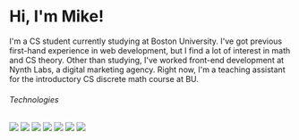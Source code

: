 <h1> Hi, I'm Mike! </h1>

<p> I'm a CS student currently studying at Boston University. I've got previous first-hand experience in web development, but I find a lot of interest in math and CS theory. 
Other than studying, I've worked front-end development at Nynth Labs, a digital marketing agency. Right now, I'm a teaching assistant for the introductory CS discrete math course at BU.
</p>

 <div>
    <h6>Technologies</h6>
    <img src="https://img.shields.io/badge/-HTML5-orange" />
    <img src="https://img.shields.io/badge/-CSS-blue" />
    <img src="https://img.shields.io/badge/-JavaScript-green" />
    <img src="https://img.shields.io/badge/-Bootstrap-blueviolet" />
    <img src="https://img.shields.io/badge/-React-61DBFB" />
    <img src="https://img.shields.io/badge/-Java-red" />
    <img src="https://img.shields.io/badge/-Python-green" />
 </div>
 
